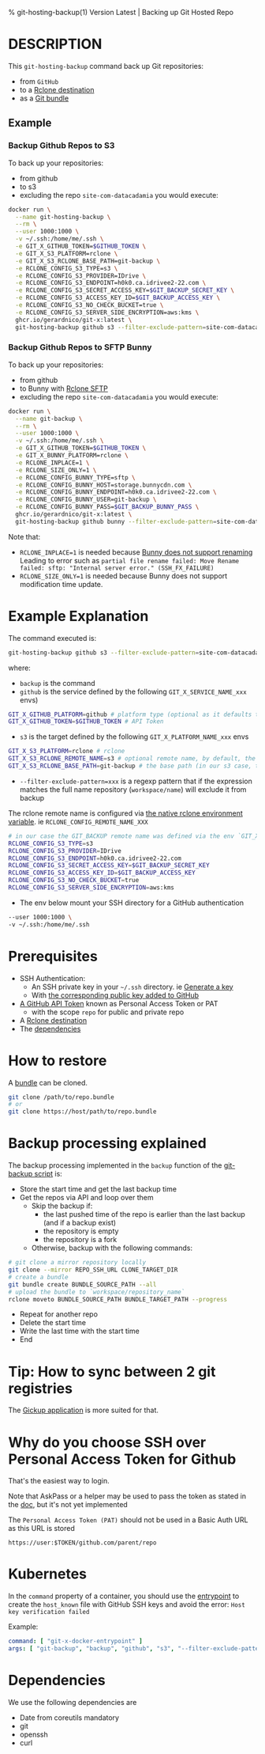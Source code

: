 % git-hosting-backup(1) Version Latest | Backing up Git Hosted Repo 
# DESCRIPTION

This `git-hosting-backup` command back up Git repositories:
* from `GitHub`
* to a [Rclone destination](https://rclone.org/overview/)
* as a [Git bundle](https://git-scm.com/book/en/v2/Git-Tools-Bundling)



## Example

### Backup Github Repos to S3

To back up your repositories:
* from github 
* to s3 
* excluding the repo `site-com-datacadamia`
you would execute:
```bash
docker run \
  --name git-hosting-backup \
  --rm \
  --user 1000:1000 \
  -v ~/.ssh:/home/me/.ssh \
  -e GIT_X_GITHUB_TOKEN=$GITHUB_TOKEN \
  -e GIT_X_S3_PLATFORM=rclone \
  -e GIT_X_S3_RCLONE_BASE_PATH=git-backup \
  -e RCLONE_CONFIG_S3_TYPE=s3 \
  -e RCLONE_CONFIG_S3_PROVIDER=IDrive \
  -e RCLONE_CONFIG_S3_ENDPOINT=h0k0.ca.idrivee2-22.com \
  -e RCLONE_CONFIG_S3_SECRET_ACCESS_KEY=$GIT_BACKUP_SECRET_KEY \
  -e RCLONE_CONFIG_S3_ACCESS_KEY_ID=$GIT_BACKUP_ACCESS_KEY \
  -e RCLONE_CONFIG_S3_NO_CHECK_BUCKET=true \
  -e RCLONE_CONFIG_S3_SERVER_SIDE_ENCRYPTION=aws:kms \
  ghcr.io/gerardnico/git-x:latest \
  git-hosting-backup github s3 --filter-exclude-pattern=site-com-datacadamia
```

### Backup Github Repos to SFTP Bunny

To back up your repositories:
* from github
* to Bunny with [Rclone SFTP](https://rclone.org/sftp/)
* excluding the repo `site-com-datacadamia`
  you would execute:
```bash
docker run \
  --name git-backup \
  --rm \
  --user 1000:1000 \
  -v ~/.ssh:/home/me/.ssh \
  -e GIT_X_GITHUB_TOKEN=$GITHUB_TOKEN \
  -e GIT_X_BUNNY_PLATFORM=rclone \
  -e RCLONE_INPLACE=1 \
  -e RCLONE_SIZE_ONLY=1 \
  -e RCLONE_CONFIG_BUNNY_TYPE=sftp \
  -e RCLONE_CONFIG_BUNNY_HOST=storage.bunnycdn.com \
  -e RCLONE_CONFIG_BUNNY_ENDPOINT=h0k0.ca.idrivee2-22.com \
  -e RCLONE_CONFIG_BUNNY_USER=git-backup \
  -e RCLONE_CONFIG_BUNNY_PASS=$GIT_BACKUP_BUNNY_PASS \
  ghcr.io/gerardnico/git-x:latest \
  git-hosting-backup github bunny --filter-exclude-pattern=site-com-datacadamia
```

Note that:
* `RCLONE_INPLACE=1` is needed because [Bunny does not support renaming](https://support.bunny.net/hc/en-us/articles/360020400891-I-am-unable-to-rename-files-using-FTP)
  Leading to error such as `partial file rename failed: Move Rename failed: sftp: "Internal server error." (SSH_FX_FAILURE)`
* `RCLONE_SIZE_ONLY=1` is needed because Bunny does not support modification time update.


# Example Explanation

The command executed is:
```bash
git-hosting-backup github s3 --filter-exclude-pattern=site-com-datacadamia
```
where:
  * `backup` is the command
  * `github` is the service defined by the following `GIT_X_SERVICE_NAME_xxx` envs)
```bash
GIT_X_GITHUB_PLATFORM=github # platform type (optional as it defaults to the name)
GIT_X_GITHUB_TOKEN=$GITHUB_TOKEN # API Token 
```
  * `s3` is the target defined by the following `GIT_X_PLATFORM_NAME_xxx` envs
```bash
GIT_X_S3_PLATFORM=rclone # rclone 
GIT_X_S3_RCLONE_REMOTE_NAME=s3 # optional remote name, by default, the target registry name (only characters and _ as this an env), 
GIT_X_S3_RCLONE_BASE_PATH=git-backup # the base path (in our s3 case, the bucket name)
```
  * `--filter-exclude-pattern=xxx` is a regexp pattern that if the expression matches the full name repository (`workspace/name`) will exclude it from backup


The rclone remote name is configured via [the native rclone environment variable](https://rclone.org/docs/#environment-variables). 
ie `RCLONE_CONFIG_REMOTE_NAME_XXX` 
```bash
# in our case the GIT_BACKUP remote name was defined via the env `GIT_X_S3_RCLONE_REMOTE_NAME=git_backup`
RCLONE_CONFIG_S3_TYPE=s3
RCLONE_CONFIG_S3_PROVIDER=IDrive
RCLONE_CONFIG_S3_ENDPOINT=h0k0.ca.idrivee2-22.com
RCLONE_CONFIG_S3_SECRET_ACCESS_KEY=$GIT_BACKUP_SECRET_KEY
RCLONE_CONFIG_S3_ACCESS_KEY_ID=$GIT_BACKUP_ACCESS_KEY
RCLONE_CONFIG_S3_NO_CHECK_BUCKET=true
RCLONE_CONFIG_S3_SERVER_SIDE_ENCRYPTION=aws:kms
```

  * The env below mount your SSH directory for a GitHub authentication
```bash
--user 1000:1000 \
-v ~/.ssh:/home/me/.ssh
```

# Prerequisites

* SSH Authentication:
  * An SSH private key in your `~/.ssh` directory. ie [Generate a key](https://docs.github.com/en/authentication/connecting-to-github-with-ssh/generating-a-new-ssh-key-and-adding-it-to-the-ssh-agent)
  * With [the corresponding public key added to GitHub](https://docs.github.com/en/authentication/connecting-to-github-with-ssh/adding-a-new-ssh-key-to-your-github-account)
* [A GitHub API Token](https://docs.github.com/en/authentication/keeping-your-account-and-data-secure/managing-your-personal-access-tokens) known as Personal Access Token or PAT 
  * with the scope `repo` for public and private repo 
* A [Rclone destination](https://rclone.org/overview/)
* The [dependencies](#dependencies)

# How to restore

A [bundle](https://git-scm.com/book/en/v2/Git-Tools-Bundling) can be cloned.
```bash
git clone /path/to/repo.bundle
# or
git clone https://host/path/to/repo.bundle
```


# Backup processing explained

The backup processing implemented in the `backup` function of the [git-backup script](../../bin/git-hosting) is:
* Store the start time and get the last backup time
* Get the repos via API and loop over them
  * Skip the backup if: 
    * the last pushed time of the repo is earlier than the last backup (and if a backup exist)
    * the repository is empty
    * the repository is a fork
  * Otherwise, backup with the following commands:
```bash
# git clone a mirror repository locally
git clone --mirror REPO_SSH_URL CLONE_TARGET_DIR
# create a bundle
git bundle create BUNDLE_SOURCE_PATH --all
# upload the bundle to `workspace/repository_name`
rclone moveto BUNDLE_SOURCE_PATH BUNDLE_TARGET_PATH --progress
```
  * Repeat for another repo
* Delete the start time
* Write the last time with the start time
* End


# Tip: How to sync between 2 git registries

The [Gickup application](https://cooperspencer.github.io/gickup-documentation/) is more suited for that.




# Why do you choose SSH over Personal Access Token for Github

That's the easiest way to login.

Note that AskPass or a helper may be used to pass the token
as stated in the [doc](https://git-scm.com/docs/gitcredentials), but it's not yet implemented

The `Personal Access Token (PAT)` should not be used in a Basic Auth URL as this URL is stored
```
https://user:$TOKEN/github.com/parent/repo
```


# Kubernetes

In the `command` property of a container, you should use the [entrypoint](../../resources/docker/git-x-docker-entrypoint)
to create the `host_known` file with GitHub SSH keys and avoid the error: `Host key verification failed`

Example:
```yaml
command: [ "git-x-docker-entrypoint" ]
args: [ "git-backup", "backup", "github", "s3", "--filter-exclude-pattern=site-com-datacadamia", "--restart" ]
```

# Dependencies

We use the following dependencies are
* Date from coreutils mandatory
* git
* openssh
* curl
